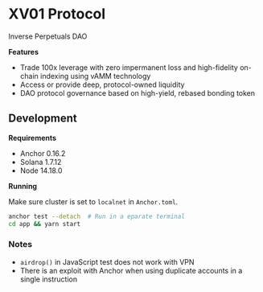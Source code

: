 # XV01 Protocol

Inverse Perpetuals DAO

**Features**

- Trade 100x leverage with zero impermanent loss and high-fidelity on-chain indexing using vAMM technology
- Access or provide deep, protocol-owned liquidity
- DAO protocol governance based on high-yield, rebased bonding token

## Development

**Requirements**

- Anchor 0.16.2
- Solana 1.7.12
- Node 14.18.0

**Running**

Make sure cluster is set to `localnet` in `Anchor.toml`.

```bash
anchor test --detach  # Run in a eparate terminal
cd app && yarn start
```

### Notes

* `airdrop()` in JavaScript test does not work with VPN
* There is an exploit with Anchor when using duplicate accounts in a single instruction
